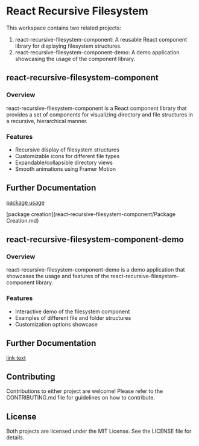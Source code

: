 # React Recursive Filesystem

This workspace contains two related projects:

1. react-recursive-filesystem-component: A reusable React component library for displaying filesystem structures.
2. react-recursive-filesystem-component-demo: A demo application showcasing the usage of the component library.

## react-recursive-filesystem-component

### Overview

react-recursive-filesystem-component is a React component library that provides a set of components for visualizing directory and file structures in a recursive, hierarchical manner.

### Features

- Recursive display of filesystem structures
- Customizable icons for different file types
- Expandable/collapsible directory views
- Smooth animations using Framer Motion

## Further Documentation
[package usage](react-recursive-filesystem-component/README.md)

[package creation](react-recursive-filesystem-component/Package Creation.md)

## react-recursive-filesystem-component-demo

### Overview

react-recursive-filesystem-component-demo is a demo application that showcases the usage and features of the react-recursive-filesystem-component library.

### Features

- Interactive demo of the filesystem component
- Examples of different file and folder structures
- Customization options showcase

## Further Documentation
[link text](react-recursive-filesystem-component-demo/README.md)

## Contributing

Contributions to either project are welcome! Please refer to the CONTRIBUTING.md file for guidelines on how to contribute.

## License

Both projects are licensed under the MIT License. See the LICENSE file for details.
